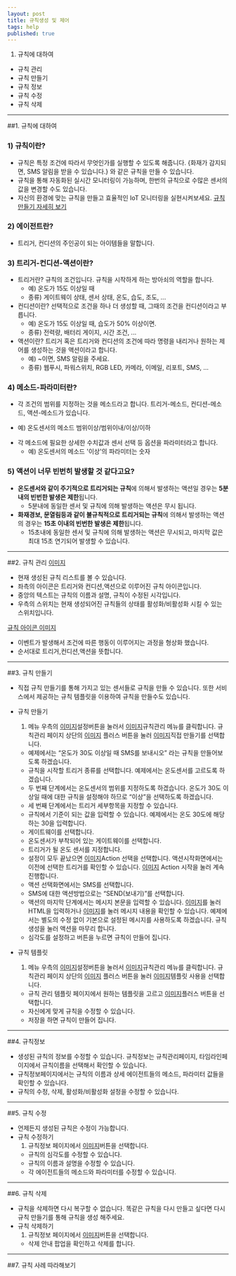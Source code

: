 ```yaml
---
layout: post
title: 규칙생성 및 제어
tags: help
published: true
---
```




1. 규칙에 대하여
* 규칙 관리
* 규칙 만들기
* 규칙 정보
* 규칙 수정
* 규칙 삭제

---
##1. 규칙에 대하여
### 1) 규칙이란?
* 규칙은 특정 조건에 따라서 무엇인가를 실행할 수 있도록 해줍니다. {화재가 감지되면, SMS 알림을 받을 수 있습니다.} 와 같은 규칙을 만들 수 있습니다.
* 규칙을 통해 자동화된 실시간 모니터링이 가능하며, 한번의 규칙으로 수많은 센서의 값을 변경할 수도 있습니다.
* 자신의 환경에 맞는 규칙을 만들고 효율적인 IoT 모니터링을 실현시켜보세요. [규칙 만들기 자세히 보기]()

### 2) 에이전트란?
* 트리거, 컨디션의 주인공이 되는 아이템들을 말합니다.
  
### 3) 트리거-컨디션-액션이란?
* 트리거란? 규칙의 조건입니다. 규칙을 시작하게 하는 방아쇠의 역할을 합니다.
  - 예) 온도가 15도 이상일 때
  - 종류) 게이트웨이 상태, 센서 상태, 온도, 습도, 조도, ...  
* 컨디션이란? 선택적으로 조건을 하나 더 생성할 때, 그때의 조건을 컨디션이라고 부릅니다.
  - 예) 온도가 15도 이상일 때, 습도가 50% 이상이면.
  - 종류) 전력량, 배터리 게이지, 시간 조건, ...
* 액션이란? 트리거 혹은 트리거와 컨디션의 조건에 따라 명령을 내리거나 원하는 제어를 생성하는 것을 액션이라고 합니다.
  - 예) ~이면, SMS 알림을 주세요.
  - 종류) 웹푸시, 파워스위치, RGB LED, 카메라, 이메일, 리포트, SMS, ...

### 4) 메소드-파라미터란?
*  각 조건의 범위를 지정하는 것을 메소드라고 합니다. 트리거-메소드, 컨디션-메소드, 액션-메소드가 있습니다.
  - 예) 온도센서의 메소드 범위이상/범위이내/이상/이하
* 각 메소드에 필요한 상세한 수치값과 센서 선택 등 옵션을 파라미터라고 합니다.
  - 예) 온도센서의 메소드 '이상'의 파라미터는 숫자

### 5) 액션이 너무 빈번히 발생할 것 같다고요?
* **온도센서와 같이 주기적으로 트리거되는 규칙**에 의해서 발생하는 액션일 경우는 **5분내의 빈번한 발생은 제한**됩니다. 
   - 5분내에 동일한 센서 및 규칙에 의해 발생하는 액션은 무시 됩니다.
* **화재경보, 문열림등과 같이 불규칙적으로 트리거되는 규칙**에 의해서 발생하는 액션의 경우는 **15초 이내의 빈번한 발생은 제한**됩니다.
   - 15초내에 동일한 센서 및 규칙에 의해 발생하는 액션은 무시되고, 마지막 값은 최대 15초 연기되어 발생할 수 있습니다.

---
##2. 규칙 관리
[이미지]()

* 현재 생성된 규칙 리스트를 볼 수 있습니다.
* 좌측의 아이콘은 트리거와 컨디션,액션으로 이루어진 규칙 아이콘입니다.
* 중앙의 텍스트는 규칙의 이름과 설명, 규칙이 수정된 시각입니다.
* 우측의 스위치는 현재 생성되어진 규칙들의 상태를 활성화/비활성화 시킬 수 있는 스위치입니다. 

[규칙 아이콘 이미지]()

* 이벤트가 발생해서 조건에 따른 행동이 이루어지는 과정을 형상화 했습니다. 
* 순서대로 트리거,컨디션,액션을 뜻합니다.

---
##3. 규칙 만들기
* 직접 규칙 만들기를 통해 가지고 있는 센서들로 규칙을 만들 수 있습니다. 또한 서비스에서 제공하는 규칙 템플릿을 이용하여 규칙을 만들수도 있습니다.
* 규칙 만들기
  1. 메뉴 우측의 [이미지]()설정버튼을 눌러서 [이미지]()규칙관리 메뉴를 클릭합니다. 규칙관리 페이지 상단의 [이미지]() 플러스 버튼을 눌러 [이미지]()직접 만들기를 선택합니다.
  - 예제에서는 “온도가 30도 이상일 때 SMS를 보내시오” 라는 규칙을 만들어보도록 하겠습니다.
  - 규칙을 시작할 트리거 종류를 선택합니다. 예제에서는 온도센서를 고르도록 하겠습니다.
  - 두 번째 단계에서는 온도센서의 범위를 지정하도록 하겠습니다. 온도가 30도 이상일 때에 대한 규칙을 설정해야 하므로 “이상”을 선택하도록 하겠습니다.
  - 세 번째 단계에서는 트리거 세부항목을 지정할 수 있습니다.
  - 규칙에서 기준이 되는 값을 입력할 수 있습니다. 예제에서는 온도 30도에 해당하는 30을 입력합니다.
  - 게이트웨이를 선택합니다.
  - 온도센서가 부착되어 있는 게이트웨이를 선택합니다.
  - 트리거가 될 온도 센서를 지정합니다.
  - 설정이 모두 끝났으면 [이미지]()Action 선택을 선택합니다. 액션시작화면에서는 이전에 선택한 트리거를 확인할 수 있습니다. [이미지]() Action 시작을 눌러 계속 진행합니다.
  - 액션 선택화면에서는 SMS를 선택합니다.
  - SMS에 대한 액션방법으로는 “SEND(보내기)”를 선택합니다.
  - 액션의 마지막 단계에서는 메시지 본문을 입력할 수 있습니다. [이미지]()를 눌러 HTML을 입력하거나 [이미지]()를 눌러 메시지 내용을 확인할 수 있습니다. 예제에서는 별도의 수정 없이 기본으로 설정된 메시지를 사용하도록 하겠습니다. 규칙생성을 눌러 액션을 마무리 합니다.
  - 심각도를 설정하고  버튼을 누르면 규칙이 만들어 집니다.
  
* 규칙 템플릿 
  1. 메뉴 우측의 [이미지]()설정버튼을 눌러서 [이미지]()규칙관리 메뉴를 클릭합니다. 규칙관리 페이지 상단의 [이미지]() 플러스 버튼을 눌러 [이미지]()템플릿 사용을 선택합니다.
  - 규칙 관리 템플릿 페이지에서 원하는 템플릿을 고르고 [이미지]()플러스 버튼을 선택합니다.
  - 자신에게 맞게 규칙을 수정할 수 있습니다.
  - 저장을 하면 규칙이 만들어 집니다.

---
##4. 규칙정보
* 생성된 규칙의 정보를 수정할 수 있습니다. 규칙정보는 규칙관리페이지, 타임라인페이지에서 규칙이름을 선택해서 확인할 수 있습니다.
* 규칙정보페이지에서는 규칙의 이름과 상세 에이전트들의 메소드, 파라미터 값들을 확인할 수 있습니다.
* 규칙의 수정, 삭제, 활성화/비활성화 설정을 수정할 수 있습니다.

---
##5. 규칙 수정
* 언제든지 생성된 규칙은 수정이 가능합니다.
* 규칙 수정하기
  1. 규칙정보 페이지에서 [이미지]()버튼을 선택합니다.
  * 규칙의 심각도를 수정할 수 있습니다.
  * 규칙의 이름과 설명을 수정할 수 있습니다.
  * 각 에이전트들의 메소드와 파라미터를 수정할 수 있습니다.

---
##6. 규칙 삭제
* 규칙을 삭제하면 다시 복구할 수 없습니다. 똑같은 규칙을 다시 만들고 싶다면 다시 규칙 만들기를 통해 규칙을 생성 해주세요.
* 규칙 삭제하기
  1. 규칙정보 페이지에서 [이미지]()버튼을 선택합니다.
  * 삭제 안내 팝업을 확인하고 삭제를 합니다.

---
##7. 규칙 사례 따라해보기
